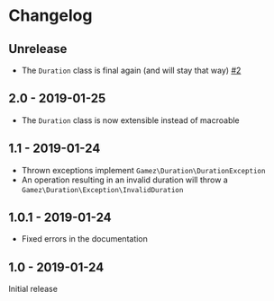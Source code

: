 # Changelog

## Unrelease

* The `Duration` class is final again (and will stay that way) [#2](https://github.com/jeromegamez/duration-php/issues/2)

## 2.0 - 2019-01-25

* The `Duration` class is now extensible instead of macroable

## 1.1 - 2019-01-24

* Thrown exceptions implement `Gamez\Duration\DurationException`
* An operation resulting in an invalid duration will throw a `Gamez\Duration\Exception\InvalidDuration`

## 1.0.1 - 2019-01-24

* Fixed errors in the documentation

## 1.0 - 2019-01-24

Initial release
